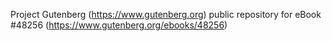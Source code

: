 Project Gutenberg (https://www.gutenberg.org) public repository for eBook #48256 (https://www.gutenberg.org/ebooks/48256)
